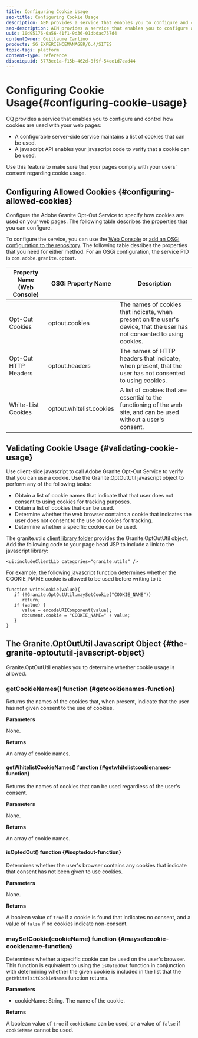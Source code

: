 ```yaml
---
title: Configuring Cookie Usage
seo-title: Configuring Cookie Usage
description: AEM provides a service that enables you to configure and control how cookies are used with your web pages
seo-description: AEM provides a service that enables you to configure and control how cookies are used with your web pages
uuid: 10d95176-0a56-41f1-9d36-01dbdac757d4
contentOwner: Guillaume Carlino
products: SG_EXPERIENCEMANAGER/6.4/SITES
topic-tags: platform
content-type: reference
discoiquuid: 5773ec1a-f15b-462d-8f9f-54ee1d7ead44
---
```


# Configuring Cookie Usage{#configuring-cookie-usage}

CQ provides a service that enables you to configure and control how cookies are used with your web pages:

* A configurable server-side service maintains a list of cookies that can be used.
* A javascript API enables your javascript code to verify that a cookie can be used.

Use this feature to make sure that your pages comply with your users' consent regarding cookie usage.

## Configuring Allowed Cookies {#configuring-allowed-cookies}

Configure the Adobe Granite Opt-Out Service to specify how cookies are used on your web pages. The following table describes the properties that you can configure.

To configure the service, you can use the [Web Console](/help/sites/deploying/using/configuring-osgi.md#osgi-configuration-with-the-web-console) or [add an OSGi configuration to the repository](/help/sites/deploying/using/configuring-osgi.md#adding-a-new-configuration-to-the-repository). The following table desribes the properties that you need for either method. For an OSGi configuration, the service PID is `com.adobe.granite.optout`.

| Property Name (Web Console) |OSGi Property Name |Description |
|---|---|---|
| Opt-Out Cookies |optout.cookies |The names of cookies that indicate, when present on the user's device, that the user has not consented to using cookies. |
| Opt-Out HTTP Headers |optout.headers |The names of HTTP headers that indicate, when present, that the user has not consented to using cookies. |
| White-List Cookies |optout.whitelist.cookies |A list of cookies that are essential to the functioning of the web site, and can be used without a user's consent. |

## Validating Cookie Usage {#validating-cookie-usage}

Use client-side javascript to call Adobe Granite Opt-Out Service to verify that you can use a cookie. Use the Granite.OptOutUtil javascript object to perform any of the following tasks:

* Obtain a list of cookie names that indicate that that user does not consent to using cookies for tracking purposes.
* Obtain a list of cookies that can be used. 
* Determine whether the web browser contains a cookie that indicates the user does not consent to the use of cookies for tracking.
* Determine whether a specific cookie can be used.

The granite.utils [client library folder](/help/sites/developing/using/clientlibs.md#referencing-client-side-libraries) provides the Granite.OptOutUtil object. Add the following code to your page head JSP to include a link to the javascript library:

`<ui:includeClientLib categories="granite.utils" />`

For example, the following javascript function determines whether the COOKIE_NAME cookie is allowed to be used before writing to it:

```
function writeCookie(value){
   if (!Granite.OptOutUtil.maySetCookie("COOKIE_NAME")) 
      return;
   if (value) {
      value = encodeURIComponent(value);
      document.cookie = "COOKIE_NAME=" + value; 
   }
}
```

## The Granite.OptOutUtil Javascript Object {#the-granite-optoututil-javascript-object}

Granite.OptOutUtil enables you to determine whether cookie usage is allowed.

### getCookieNames() function {#getcookienames-function}

Returns the names of the cookies that, when present, indicate that the user has not given consent to the use of cookies.

**Parameters**

None.

**Returns**

An array of cookie names.

#### getWhitelistCookieNames() function {#getwhitelistcookienames-function}

Returns the names of cookies that can be used regardless of the user's consent.

**Parameters**

None.

**Returns**

An array of cookie names.

#### isOptedOut() function {#isoptedout-function}

Determines whether the user's browser contains any cookies that indicate that consent has not been given to use cookies.

**Parameters**

None.

**Returns**

A boolean value of `true` if a cookie is found that indicates no consent, and a value of `false` if no cookies indicate non-consent.

### maySetCookie(cookieName) function {#maysetcookie-cookiename-function}

Determines whether a specific cookie can be used on the user's browser. This function is equivalent to using the `isOptedOut` function in conjunction with determining whether the given cookie is included in the list that the `getWhitelsitCookieNames` function returns.

**Parameters**

* cookieName: String. The name of the cookie.

**Returns**

A boolean value of `true` if `cookieName` can be used, or a value of `false` if `cookieName` cannot be used.
